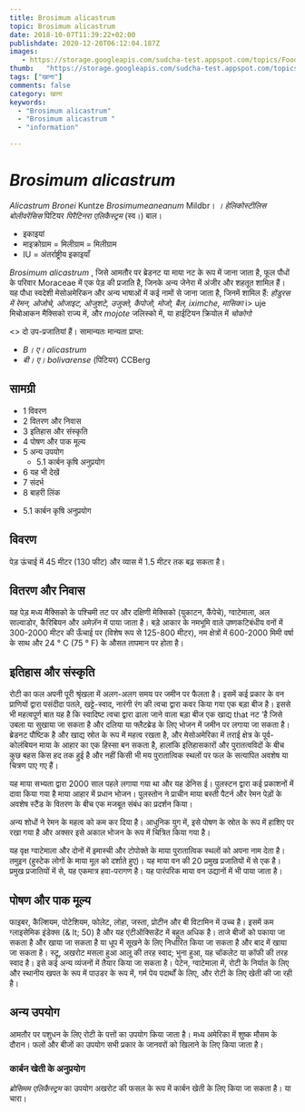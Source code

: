 ```yaml
---
title: Brosimum alicastrum 
topic: Brosimum alicastrum
date: 2018-10-07T11:39:22+02:00
publishdate: 2020-12-20T06:12:04.187Z
images: 
   - https://storage.googleapis.com/sudcha-test.appspot.com/topics/Food/brosimum_alicastrum/1.jpeg
thumb:   "https://storage.googleapis.com/sudcha-test.appspot.com/topics/Food/brosimum_alicastrum/thumb.jpeg"
tags: ["खाना"]
comments: false
category: खाना
keywords: 
  - "Brosimum alicastrum"
  - "Brosimum alicastrum "
  - "information"

---
```

<h1> <i> Brosimum alicastrum </i> </h1> <p> </p> <p> <i> Alicastrum Bronei </i> Kuntze <i> Brosimumeaneanum </i> Mildbr। <i>। हेलिकोस्टीलिस बोलीवरेंसिस </i> पिटियर <i> पिरैटिनरा एलिकैस्ट्रम </i> (स्व।) बाल। </p> <ul> <li> इकाइयां </li> <li> माइक्रोग्राम = मिलीग्राम = मिलीग्राम </ली। > <li> IU = अंतर्राष्ट्रीय इकाइयाँ </li> </ul> <p> <i> Brosimum alicastrum </i>, जिसे आमतौर पर ब्रेडनट या माया नट के रूप में जाना जाता है, फूल पौधों के परिवार Moraceae में एक पेड़ की प्रजाति है, जिनके अन्य जेनेरा में अंजीर और शहतूत शामिल हैं। यह पौधा स्वदेशी मेसोअमेरिकन और अन्य भाषाओं में कई नामों से जाना जाता है, जिनमें शामिल हैं: <i> होंडुरस में रेमन, ओजोचे, ओजाइट, ओजुशटे, उजुक्ते, कैपोजो, मोजो, बैल, iximche, मासिका </i> i> uje </i> मिचोआकन मैक्सिको राज्य में, और <i> mojote </i> जलिस्को में, या हाईटियन क्रियोल में <i> चोकोगो </i> </p> <> दो उप-प्रजातियां हैं। सामान्यतः मान्यता प्राप्त: </p> <ul> <li> <i> B। ए। alicastrum </i> </li> <li> <i> बी। ए। bolivarense </i> (पिटियर) CCBerg </li> </ul> <h2> सामग्री </h2> <ul> <li> 1 विवरण </li> <li> 2 वितरण और निवास </li> <li> 3 इतिहास और संस्कृति </li> <li> 4 पोषण और पाक मूल्य </li> <li> 5 अन्य उपयोग <ul> <li> 5.1 कार्बन कृषि अनुप्रयोग </li> </ul> </li> <li> 6 यह भी देखें </li> <li> 7 संदर्भ </li> <li> 8 बाहरी लिंक </li> </ul> <ul> <li> 5.1 कार्बन कृषि अनुप्रयोग </li> </ul > <h2> विवरण </h2> <p> पेड़ ऊंचाई में 45 मीटर (130 फीट) और व्यास में 1.5 मीटर तक बढ़ सकता है। </p> <h2> वितरण और निवास </h2> <p > यह पेड़ मध्य मैक्सिको के पश्चिमी तट पर और दक्षिणी मेक्सिको (युकाटन, कैंपेचे), ग्वाटेमाला, अल साल्वाडोर, कैरिबियन और अमेज़ॅन में पाया जाता है। बड़े आकार के नमभूमि वाले उष्णकटिबंधीय वनों में 300-2000 मीटर की ऊँचाई पर (विशेष रूप से 125-800 मीटर), नम क्षेत्रों में 600-2000 मिमी वर्षा के साथ और 24 ° C (75 ° F) के औसत तापमान पर होता है। </p> <h2> इतिहास और संस्कृति </h2> <p> रोटी का फल अपनी पूरी श्रृंखला में अलग-अलग समय पर जमीन पर फैलता है। इसमें कई प्रकार के वन प्राणियों द्वारा पसंदीदा पतले, खट्टे-स्वाद, नारंगी रंग की त्वचा द्वारा कवर किया गया एक बड़ा बीज है। इससे भी महत्वपूर्ण बात यह है कि स्वादिष्ट त्वचा द्वारा ढाला जाने वाला बड़ा बीज एक खाद्य that नट ’है जिसे उबला या सुखाया जा सकता है और दलिया या फ्लैटब्रेड के लिए भोजन में जमीन पर लगाया जा सकता है। ब्रेडनट पौष्टिक है और खाद्य स्रोत के रूप में महत्व रखता है, और मेसोअमेरिका में तराई क्षेत्र के पूर्व-कोलंबियन माया के आहार का एक हिस्सा बन सकता है, हालांकि इतिहासकारों और पुरातत्वविदों के बीच कुछ बहस किस हद तक हुई है और नहीं किसी भी मय पुरातात्विक स्थलों पर फल के सत्यापित अवशेष या चित्रण पाए गए हैं। </p> <p> यह माया सभ्यता द्वारा 2000 साल पहले लगाया गया था और यह डेनिस ई। पुलस्टन द्वारा कई प्रकाशनों में दावा किया गया है माया आहार में प्रधान भोजन। पुलस्तोन ने प्राचीन माया बस्ती पैटर्न और रेमन पेड़ों के अवशेष स्टैंड के वितरण के बीच एक मजबूत संबंध का प्रदर्शन किया। </p> <p> अन्य शोधों ने रेमन के महत्व को कम कर दिया है। आधुनिक युग में, इसे पोषण के स्रोत के रूप में हाशिए पर रखा गया है और अक्सर इसे अकाल भोजन के रूप में चित्रित किया गया है। </p> <p> यह वृक्ष ग्वाटेमाला और दोनों में इमास्ची और टोपोक्ते के माया पुरातात्विक स्थलों को अपना नाम देता है। तमुइन (हुस्टेक लोगों के माया मूल को दर्शाते हुए)। यह माया वन की 20 प्रमुख प्रजातियों में से एक है। प्रमुख प्रजातियों में से, यह एकमात्र हवा-परागण है। यह पारंपरिक माया वन उद्यानों में भी पाया जाता है। </p> <h2> पोषण और पाक मूल्य </h2> <p> फाइबर, कैल्शियम, पोटेशियम, फोलेट, लोहा, जस्ता, प्रोटीन और बी विटामिन में उच्च है। इसमें कम ग्लाइसेमिक इंडेक्स (& lt; 50) है और यह एंटीऑक्सिडेंट में बहुत अधिक है। ताजे बीजों को पकाया जा सकता है और खाया जा सकता है या धूप में सूखने के लिए निर्धारित किया जा सकता है और बाद में खाया जा सकता है। स्टू, अखरोट मसला हुआ आलू की तरह स्वाद; भुना हुआ, यह चॉकलेट या कॉफी की तरह स्वाद है। इसे कई अन्य व्यंजनों में तैयार किया जा सकता है। पेटेन, ग्वाटेमाला में, रोटी के निर्यात के लिए और स्थानीय खपत के रूप में पाउडर के रूप में, गर्म पेय पदार्थों के लिए, और रोटी के लिए खेती की जा रही है। </p> <h2> अन्य उपयोग </h2> <p> आमतौर पर पशुधन के लिए रोटी के पत्तों का उपयोग किया जाता है। मध्य अमेरिका में शुष्क मौसम के दौरान। फलों और बीजों का उपयोग सभी प्रकार के जानवरों को खिलाने के लिए किया जाता है। </p> <h3> कार्बन खेती के अनुप्रयोग </h3> <p> <i> ब्रोसिमम एलिकैस्ट्रम </i> का उपयोग अखरोट की फसल के रूप में कार्बन खेती के लिए किया जा सकता है। या चारा। </p> 